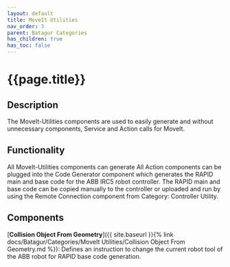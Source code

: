 ```yaml
---
layout: default
title: MoveIt Utilities
nav_order: 3
parent: Batagur Categories
has_children: true
has_toc: false
---
```


# **{{page.title}}**

## **Description**

The MoveIt-Utilities components are used to easily generate and without unnecessary components, Service and Action calls for MoveIt.

## **Functionality**
All MoveIt-Utilities components can generate 
All Action components can be plugged into the Code Generator component which generates the RAPID main and base code for the ABB IRC5 robot controller. The RAPID main and base code can be copied manually to the controller or uploaded and run by using the Remote Connection component from Category: Controller Utility.

## **Components**
[**Collision Object From Geometry**]({{ site.baseurl }}{% link docs/Batagur/Categories/MoveIt Utilities/Collision Object From Geometry.md %}): Defines an instruction to change the current robot tool of the ABB robot for RAPID base code generation.
